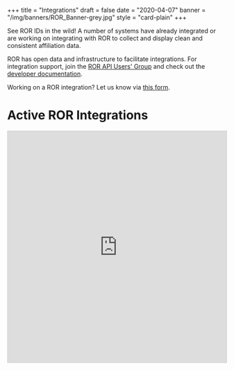 +++
title = "Integrations"
draft = false
date = "2020-04-07"
banner = "/img/banners/ROR_Banner-grey.jpg"
style = "card-plain"
+++

See ROR IDs in the wild! A number of systems have already integrated or are working on integrating with ROR to collect and display clean and consistent affiliation data.

ROR has open data and infrastructure to facilitate integrations. For integration support, join the [ROR API Users' Group](https://groups.google.com/a/ror.org/g/ror-api-users) and check out the [developer documentation](https://ror.readme.io/).

Working on a ROR integration? Let us know via [this form](https://airtable.com/shrQlmqDpXie13ufz).

# Active ROR Integrations

<iframe class="airtable-embed" src="https://airtable.com/embed/shr7a3O7xPb4y8xhx?backgroundColor=gray&viewControls=on" frameborder="0" onmousewheel="" width="100%" height="533" style="background: transparent; border: 1px solid #ccc;"></iframe>
